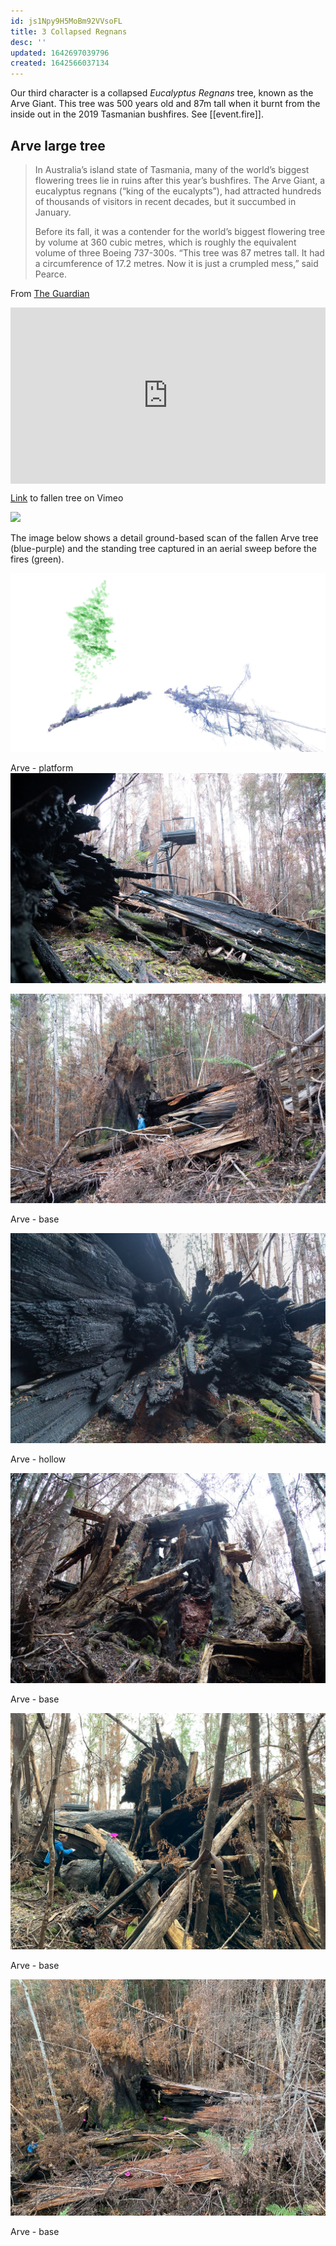 ```yaml
---
id: js1Npy9H5MoBm92VVsoFL
title: 3 Collapsed Regnans
desc: ''
updated: 1642697039796
created: 1642566037134
---
```

Our third character is a collapsed _Eucalyptus Regnans_ tree, known as the Arve Giant. This tree was 500 years old and 87m tall when it burnt from the inside out in the 2019 Tasmanian bushfires. See [[event.fire]].
## Arve large tree

>In Australia’s island state of Tasmania, many of the world’s biggest flowering trees lie in ruins after this year’s bushfires. The Arve Giant, a eucalyptus regnans (“king of the eucalypts”), had attracted hundreds of thousands of visitors in recent decades, but it succumbed in January.
>
>Before its fall, it was a contender for the world’s biggest flowering tree by volume at 360 cubic metres, which is roughly the equivalent volume of three Boeing 737-300s. “This tree was 87 metres tall. It had a circumference of 17.2 metres. Now it is just a crumpled mess,” said Pearce.

From [The Guardian](https://www.theguardian.com/environment/2019/dec/15/tasmanias-flowering-giants-we-will-never-see-such-trees-again)

<div style="width:100%;height:0;padding-bottom:56%;position:relative;"><iframe src="https://giphy.com/embed/nUwOsBijUN2oLr8EED" width="100%" height="100%" style="position:absolute" frameBorder="0" class="giphy-embed" allowFullScreen></iframe></div><p><a href="https://giphy.com/gifs/nUwOsBijUN2oLr8EED"></a></p>

[Link](https://player.vimeo.com/video/638503539?h=8906b3ca99) to fallen tree on Vimeo

![](/assets/images/2021-10-20-12-48-39.png)

The image below shows a detail ground-based scan of the fallen Arve tree (blue-purple) and the standing tree captured in an aerial sweep before the fires (green).

![](/assets/images/arve/arve-scan.jpeg)

Arve - platform
![](/assets/images/2021-10-20-15-42-22.png)

![](/assets/images/2021-10-20-15-42-54.png)

Arve - base

![](/assets/images/2021-10-20-15-41-50.png)

Arve - hollow

![Arve - base](/assets/images/2021-10-20-13-53-37.png)

Arve - base

![Arve - base](/assets/images/arve/arve-2.jpg)

Arve - base 

![Arve - base](/assets/images/arve/arve-3.jpg)

Arve - base 

